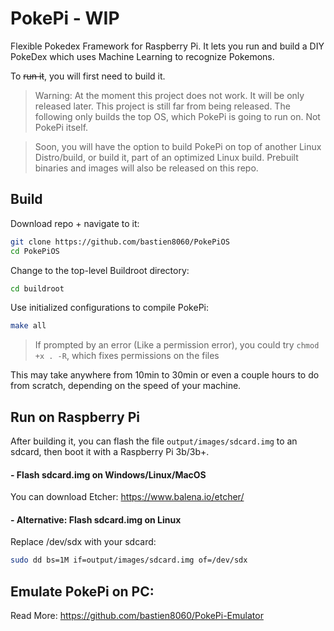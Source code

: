 # PokePi - WIP
Flexible Pokedex Framework for Raspberry Pi. It lets you run and build a DIY PokeDex which uses Machine Learning to recognize Pokemons.

To ~~run it~~, you will first need to build it.

> Warning: At the moment this project does not work. It will be only released later. This project is still far from being released. The following only builds the top OS, which PokePi is going to run on. Not PokePi itself.

> Soon, you will have the option to build PokePi on top of another Linux Distro/build, or build it, part of an optimized Linux build. Prebuilt binaries and images will also be released on this repo.

## Build

Download repo + navigate to it:

```sh
git clone https://github.com/bastien8060/PokePiOS
cd PokePiOS
```

Change to the top-level Buildroot directory:

```sh
cd buildroot
```

Use initialized configurations to compile PokePi:

```sh
make all
```

> If prompted by an error (Like a permission error), you could try ```chmod +x . -R```, which fixes permissions on the files

This may take anywhere from 10min to 30min or even a couple hours to do from scratch, depending on the speed of your machine.

## Run on Raspberry Pi
After building it, you can flash the file `output/images/sdcard.img` to an sdcard, then boot it with a Raspberry Pi 3b/3b+.

#### - Flash sdcard.img on Windows/Linux/MacOS
You can download Etcher: https://www.balena.io/etcher/
#### - Alternative: Flash sdcard.img on Linux
Replace /dev/sdx with your sdcard:
```sh
sudo dd bs=1M if=output/images/sdcard.img of=/dev/sdx
```

## Emulate PokePi on PC:

Read More: https://github.com/bastien8060/PokePi-Emulator
